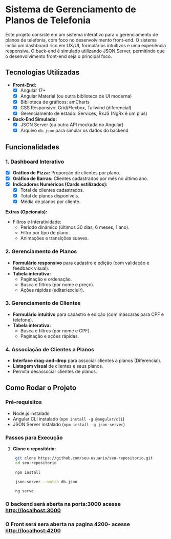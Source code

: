 # Sistema de Gerenciamento de Planos de Telefonia

Este projeto consiste em um sistema interativo para o gerenciamento de planos de telefonia, com foco no desenvolvimento front-end. O sistema inclui um dashboard rico em UX/UI, formulários intuitivos e uma experiência responsiva. O back-end é simulado utilizando JSON Server, permitindo que o desenvolvimento front-end seja o principal foco.

## Tecnologias Utilizadas

- **Front-End:**
  - [X] Angular 17+
  - [X] Angular Material (ou outra biblioteca de UI moderna)
  - [X] Biblioteca de gráficos: amCharts
  - [X] CSS Responsivo: Grid/Flexbox, Tailwind (diferencial)
  - [X] Gerenciamento de estado: Services, RxJS (NgRx é um plus)

- **Back-End Simulado:**
  - [X] JSON Server (ou outra API mockada no Angular)
  - [X] Arquivo `db.json` para simular os dados do backend

## Funcionalidades

### 1. Dashboard Interativo

- [X] **Gráfico de Pizza:** Proporção de clientes por plano.
- [X] **Gráfico de Barras:** Clientes cadastrados por mês no último ano.
- [X] **Indicadores Numéricos (Cards estilizados):**
  - [X] Total de clientes cadastrados.
  - [X] Total de planos disponíveis.
  - [X] Média de planos por cliente.

**Extras (Opcionais):**

- Filtros e Interatividade:
  - Período dinâmico (últimos 30 dias, 6 meses, 1 ano).
  - Filtro por tipo de plano.
  - Animações e transições suaves.

### 2. Gerenciamento de Planos

- **Formulário responsivo** para cadastro e edição (com validação e feedback visual).
- **Tabela interativa:**
  - Paginação e ordenação.
  - Busca e filtros (por nome e preço).
  - Ações rápidas (editar/excluir).

### 3. Gerenciamento de Clientes

- **Formulário intuitivo** para cadastro e edição (com máscaras para CPF e telefone).
- **Tabela interativa:**
  - Busca e filtros (por nome e CPF).
  - Paginação e ações rápidas.

### 4. Associação de Clientes a Planos

- **Interface drag-and-drop** para associar clientes a planos (Diferencial).
- **Listagem visual** de clientes e seus planos.
- Permitir desassociar clientes de planos.

## Como Rodar o Projeto

### Pré-requisitos

- Node.js instalado
- Angular CLI instalado (`npm install -g @angular/cli`)
- JSON Server instalado (`npm install -g json-server`)

### Passos para Execução

1. **Clone o repositório:**

   ```bash
    git clone https://github.com/seu-usuario/seu-repositorio.git
    cd seu-repositorio
    
    npm install

    json-server --watch db.json

    ng serve
    ```

### O backend será aberta na porta:3000 acesse <http://localhost:3000>

### O Front será sera aberta na pagina 4200- acesse <http://localhost:4200>
